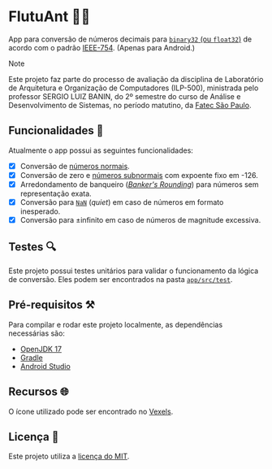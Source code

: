# FlutuAnt 🐜🧮

App para conversão de números decimais
para [`binary32` (ou `float32`)](https://en.wikipedia.org/wiki/Single-precision_floating-point_format) de acordo com o
padrão [IEEE-754](https://en.wikipedia.org/wiki/IEEE_754). (Apenas para Android.)

> [!NOTE]
> Este projeto faz parte do processo de avaliação da disciplina de Laboratório de Arquitetura e Organização de
> Computadores (ILP-500), ministrada pelo professor SERGIO LUIZ BANIN, do 2º semestre do curso de Análise e
> Desenvolvimento de Sistemas, no período matutino, da [Fatec São Paulo](https://www.fatecsp.br).

## Funcionalidades 📲

Atualmente o app possui as seguintes funcionalidades:

- [X] Conversão de [números normais](https://en.wikipedia.org/wiki/Normal_number_(computing)).
- [X] Conversão de zero
  e [números subnormais](https://en.wikipedia.org/wiki/Subnormal_number#:~:text=Any%20non%2Dzero%20number%20with,numbers%20(indicated%20in%20red).)
  com expoente fixo em -126.
- [X] Arredondamento de banqueiro ([_Banker's Rounding_](https://en.wikipedia.org/wiki/Rounding)) para números sem
  representação exata.
- [X] Conversão para [`NaN`](https://en.wikipedia.org/wiki/NaN) (_quiet_) em caso de números em formato inesperado.
- [X] Conversão para ±infinito em caso de números de magnitude excessiva.

## Testes 🔍

Este projeto possui testes unitários para validar o funcionamento da lógica de conversão. Eles podem ser encontrados na
pasta [`app/src/test`](./app/src/test).

## Pré-requisitos ⚒️

Para compilar e rodar este projeto localmente, as dependências necessárias são:

- [OpenJDK 17](https://learn.microsoft.com/pt-br/java/openjdk/download#openjdk-17)
- [Gradle](https://gradle.org/install/)
- [Android Studio](https://developer.android.com/studio)

## Recursos 🌐

O ícone utilizado pode ser encontrado no [Vexels](https://www.vexels.com/png-svg/preview/261532/purple-ant-character).

## Licença 📃

Este projeto utiliza a [licença do MIT](./LICENSE.txt).
